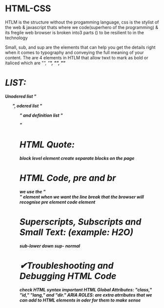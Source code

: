 # HTML-CSS
HTLM is the structure without the progamming language, css is the stylist of the web & javascript thats where we code(superhero of the programming) & its fregile
web browser is broken into3 parts () to be resilient to in the technology

Small, sub, and sup are the elements that can help you get the details right when it comes to typography and conveying the full meaning of your content.
The are 4 elements in HTLM that allow twxt to mark as bold or italiced which are "<em>", "<strong>", "<b>", "<i>"

# LIST:
Unodered list "<ul>", odered list "<ol>" and definition list "<dl>"

# HTML Quote:
<cite> 
<blackquotes>
block level element create separate blocks on the page 

# HTML Code, pre and br
we use the "<br>" element when we want the line break that the browser will recognise
pre element
code element

# Superscripts, Subscripts and Small Text: (example: H2O)
sub-lower down 
sup- normal

# ✔Troubleshooting and Debugging HTML Code
check HTML syntax
important HTML Global Attributes: "class," "id," "lang," and "dir."
ARIA ROLES: are extra atrributes that we can add to HTML elements in oder for them to make sense

